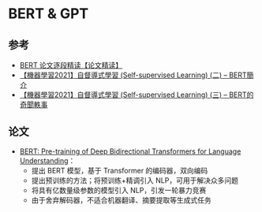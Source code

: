 # BERT & GPT

## 参考

* [BERT 论文逐段精读【论文精读】](https://www.bilibili.com/video/BV1PL411M7eQ)
* [【機器學習2021】自督導式學習 (Self-supervised Learning) (二) – BERT簡介](https://www.youtube.com/watch?v=gmsMY5kc-zw&list=PLJV_el3uVTsMhtt7_Y6sgTHGHp1Vb2P2J&index=19)
* [【機器學習2021】自督導式學習 (Self-supervised Learning) (三) – BERT的奇聞軼事](https://www.youtube.com/watch?v=gmsMY5kc-zw&list=PLJV_el3uVTsMhtt7_Y6sgTHGHp1Vb2P2J&index=20)

## 论文

* [BERT: Pre-training of Deep Bidirectional Transformers for Language Understanding](https://arxiv.org/abs/1810.04805)：
    * 提出 BERT 模型，基于 Transformer 的编码器，双向编码
    * 提出预训练的方法；将预训练+精调引入 NLP，可用于解决众多问题
    * 将具有亿数量级参数的模型引入 NLP，引发一轮暴力竞赛
    * 由于舍弃解码器，不适合机器翻译、摘要提取等生成式任务

